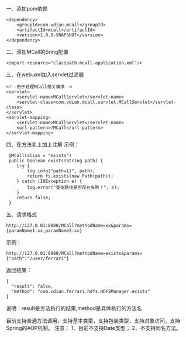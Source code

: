 一、添加pom依赖

    <dependency>
        <groupId>com.vdian.mcall</groupId>
        <artifactId>mcall</artifactId>
        <version>1.0.0-SNAPSHOT</version>
    </dependency>
二、添加MCall的Sring配置

    <import resource="classpath:mcall-application.xml"/>
三、在web.xml加入servlet过滤器

    <!--用于处理MCall相关请求-->
    <servlet>
        <servlet-name>MCallServlet</servlet-name>
        <servlet-class>com.vdian.mcall.servlet.MCallServlet</servlet-class>
    </servlet>
    <servlet-mapping>
        <servlet-name>MCallServlet</servlet-name>
        <url-pattern>/MCall</url-pattern>
    </servlet-mapping>
四、在方法名上加上注解
示例：

     @MCall(alias = "exists")
     public boolean exists(String path) {
        try {
            log.info("path={}", path);
            return fs.exists(new Path(path));
        } catch (IOException e) {
            log.error("查询路径是否存在失败！", e);
        }
        return false;
     }
五、请求格式    

    http://127.0.01:8080/MCall?methodName=xx&params={paramName1:xx,paramName2:xx}
示例：

    http://127.0.01:8080/MCall?methodName=exists&params={"path":"/user/ferrari"}

返回结果：

    {
      "result": false,
      "method": "com.vdian.ferrari.hdfs.HDFSManager.exists"
    }
说明：result是方法执行的结果,method是具体执行的方法名

目前支持普通方法调用，支持基本类型，支持包装类型，支持对象访问，支持Spring的AOP机制。
注意：
1、目前不支持Date类型；
2、不支持同名方法。
